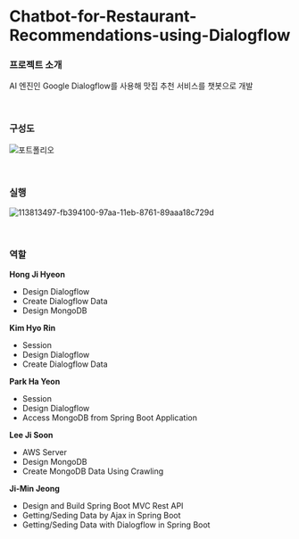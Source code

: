 # Chatbot-for-Restaurant-Recommendations-using-Dialogflow

### 프로젝트 소개
AI 엔진인 Google Dialogflow를 사용해 맛집 추천 서비스를 챗봇으로 개발

</br>

### 구성도

![포트폴리오](https://user-images.githubusercontent.com/78782639/156161296-37fad5b1-f7cd-46a6-b7cf-d965da4bd89a.png)

</br>

### 실행

![113813497-fb394100-97aa-11eb-8761-89aaa18c729d](https://user-images.githubusercontent.com/78782639/156161733-dcfe0bd0-d022-46a9-9817-9f53f479ea06.gif)


</br>

### 역할
**Hong Ji Hyeon**
- Design Dialogflow
- Create Dialogflow Data
- Design MongoDB

**Kim Hyo Rin**
- Session
- Design Dialogflow
- Create Dialogflow Data

**Park Ha Yeon**
- Session
- Design Dialogflow
- Access MongoDB from Spring Boot Application

**Lee Ji Soon**
- AWS Server
- Design MongoDB
- Create MongoDB Data Using Crawling

**Ji-Min Jeong**
- Design and Build Spring Boot MVC Rest API
- Getting/Seding Data by Ajax in Spring Boot
- Getting/Seding Data with Dialogflow in Spring Boot
